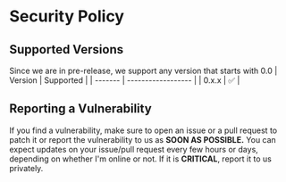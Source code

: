 # Security Policy

## Supported Versions

Since we are in pre-release, we support any version that starts with 0.0
| Version | Supported          |
| ------- | ------------------ |
| 0.x.x   | :white_check_mark: |


## Reporting a Vulnerability

If you find a vulnerability, make sure to open an issue or a pull request to patch it or report the vulnerability to us as **SOON AS POSSIBLE.**
You can expect updates on your issue/pull request every few hours or days, depending on whether I'm online or not.
If it is **CRITICAL**, report it to us privately.

